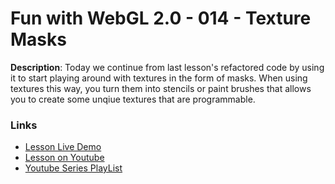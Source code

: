 # Fun with WebGL 2.0 - 014 - Texture Masks

**Description**:
Today we continue from last lesson's refactored code by using it to start playing around with textures in the form of masks. When using textures this way, you turn them into stencils or paint brushes that allows you to create some unqiue textures that are programmable.

### Links
* [Lesson Live Demo](http://rawgit.com/sketchpunk/FunWithWebGL2/master/lesson_014/demo.html)
* [Lesson on Youtube](https://youtu.be/pVgIkASjO8k)
* [Youtube Series PlayList](https://www.youtube.com/playlist?list=PLMinhigDWz6emRKVkVIEAaePW7vtIkaIF)

